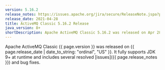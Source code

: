 ```yaml
---
version: 5.16.2
release_notes: https://issues.apache.org/jira/secure/ReleaseNote.jspa?projectId=12311210&version=12349550
release_date: 2021-04-28
title: ActiveMQ Classic 5.16.2 Release
java_version: 8+
shortDescription: Apache ActiveMQ Classic 5.16.2 was released on Apr 28th, 2021. It fully supports JDK 9+ at runtime and includes several resolved issues and bug fixes.
---
```

Apache ActiveMQ Classic {{ page.version }} was released on {{ page.release_date | date_to_string: "ordinal", "US" }}. It fully supports JDK 9+ at runtime and includes several resolved [issues]({{ page.release_notes }}) and bug fixes.

